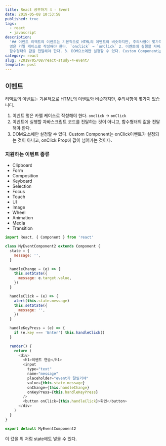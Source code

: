 ```yaml
---
title: React 공부하기 4 - Event
date: 2019-05-08 10:53:58
published: true
tags:
  - react
  - javascript
description:
  '## 이벤트 리액트의 이벤트는 기본적으로 HTML의 이벤트와 비슷하지만, 주의사항이 몇가지 있습니다.  1. 이벤트
  명은 카멜 케이스로 작성해야 한다. `onclick` → `onClick` 2. 이벤트에 실행할 자바스크립트 코드를 전달하는 것이 아니고,
  함수형태의 값을 전달해야 한다. 3. DOM요소에만 설정할 수 있다. Custom Component는...'
category: react
slug: /2019/05/08/react-study-4-event/
template: post
---
```


## 이벤트

리액트의 이벤트는 기본적으로 HTML의 이벤트와 비슷하지만, 주의사항이 몇가지 있습니다.

1. 이벤트 명은 카멜 케이스로 작성해야 한다. `onclick` → `onClick`
2. 이벤트에 실행할 자바스크립트 코드를 전달하는 것이 아니고, 함수형태의 값을 전달해야 한다.
3. DOM요소에만 설정할 수 있다. Custom Component는 onClick이벤트가 설정되는 것이 아니고, onClick Prop에 값이 넘어가는 것이다.

### 지원하는 이벤트 종류

- Clipboard
- Form
- Composition
- Keyboard
- Selection
- Focus
- Touch
- UI
- Image
- Wheel
- Animation
- Media
- Transition

```javascript
import React, { Component } from 'react'

class MyEventComponent2 extends Component {
  state = {
    message: '',
  }

  handleChange = (e) => {
    this.setState({
      message: e.target.value,
    })
  }

  handleClick = (e) => {
    alert(this.state.message)
    this.setState({
      message: '',
    })
  }

  handleKeyPress = (e) => {
    if (e.key === 'Enter') this.handleClick()
  }

  render() {
    return (
      <div>
        <h1>이벤트 연습</h1>
        <input
          type="text"
          name="message"
          placeholder="event가 달릴거야"
          value={this.state.message}
          onChange={this.handleChange}
          onKeyPress={this.handleKeyPress}
        />
        <button onClick={this.handleClick}>확인</button>
      </div>
    )
  }
}

export default MyEventComponent2
```

이 값을 위 처럼 state에도 넣을 수 있다.
